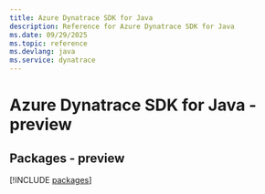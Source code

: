 ```yaml
---
title: Azure Dynatrace SDK for Java
description: Reference for Azure Dynatrace SDK for Java
ms.date: 09/29/2025
ms.topic: reference
ms.devlang: java
ms.service: dynatrace
---
```

# Azure Dynatrace SDK for Java - preview
## Packages - preview
[!INCLUDE [packages](dynatrace-index.md)]